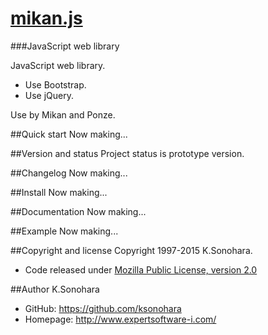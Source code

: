# [mikan.js](http://www.expertsoftware-i.com/product/mikan_js.php)
###JavaScript web library

JavaScript web library.
- Use Bootstrap.
- Use jQuery.

Use by Mikan and Ponze.

##Quick start
Now making...

##Version and status
Project status is prototype version.

##Changelog
Now making...

##Install
Now making...

##Documentation
Now making...

##Example
Now making...

##Copyright and license
Copyright 1997-2015 K.Sonohara.
- Code released under [Mozilla Public License, version 2.0](https://github.com/ksonohara/mikan_js/blob/master/LICENSE)

##Author
K.Sonohara
- GitHub: https://github.com/ksonohara
- Homepage: http://www.expertsoftware-i.com/
